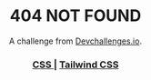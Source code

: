 <h1 align="center">404 NOT FOUND</h1>

<div align="center">
   A challenge from  <a href="http://devchallenges.io" target="_blank">Devchallenges.io</a>.
</div>

<div align="center">
  <h3>
    <a href="https://{your-demo-link.your-domain}">
      CSS
    </a>
    <span> | </span>
    <a href="https://{your-url-to-the-solution}">
      Tailwind CSS
    </a>
  </h3>
</div>
